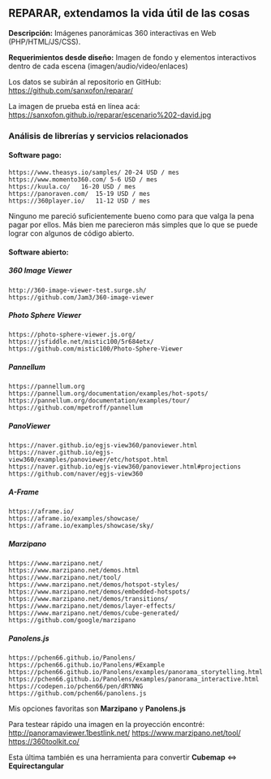 ##  REPARAR, extendamos la vida útil de las cosas

**Descripción:** Imágenes panorámicas 360 interactivas en Web (PHP/HTML/JS/CSS).

**Requerimientos desde diseño:** Imagen de fondo y elementos interactivos dentro de cada escena (imagen/audio/video/enlaces)

Los datos se subirán al repositorio en GitHub:
	https://github.com/sanxofon/reparar/

La imagen de prueba está en línea acá:
	https://sanxofon.github.io/reparar/escenario%202-david.jpg

### Análisis de librerías y servicios relacionados

#### Software pago:
	https://www.theasys.io/samples/ 20-24 USD / mes
	https://www.momento360.com/	5-6 USD / mes
	https://kuula.co/	16-20 USD / mes
	https://panoraven.com/	15-19 USD / mes
	https://360player.io/	11-12 USD / mes

Ninguno me pareció suficientemente bueno como para que valga la pena pagar por ellos. Más bien me parecieron más simples que lo que se puede lograr con algunos de código abierto.

#### Software abierto:

##### 360 Image Viewer
	http://360-image-viewer-test.surge.sh/
	https://github.com/Jam3/360-image-viewer

##### Photo Sphere Viewer
	https://photo-sphere-viewer.js.org/
	https://jsfiddle.net/mistic100/5r684etx/
	https://github.com/mistic100/Photo-Sphere-Viewer

##### Pannellum
	https://pannellum.org
	https://pannellum.org/documentation/examples/hot-spots/
	https://pannellum.org/documentation/examples/tour/
	https://github.com/mpetroff/pannellum

##### PanoViewer
	https://naver.github.io/egjs-view360/panoviewer.html
	https://naver.github.io/egjs-view360/examples/panoviewer/etc/hotspot.html
	https://naver.github.io/egjs-view360/panoviewer.html#projections
	https://github.com/naver/egjs-view360

##### A-Frame
	https://aframe.io/
	https://aframe.io/examples/showcase/
	https://aframe.io/examples/showcase/sky/

##### Marzipano
	https://www.marzipano.net/
	https://www.marzipano.net/demos.html
	https://www.marzipano.net/tool/
	https://www.marzipano.net/demos/hotspot-styles/
	https://www.marzipano.net/demos/embedded-hotspots/
	https://www.marzipano.net/demos/transitions/
	https://www.marzipano.net/demos/layer-effects/
	https://www.marzipano.net/demos/cube-generated/
	https://github.com/google/marzipano

##### Panolens.js
	https://pchen66.github.io/Panolens/
	https://pchen66.github.io/Panolens/#Example
	https://pchen66.github.io/Panolens/examples/panorama_storytelling.html
	https://pchen66.github.io/Panolens/examples/panorama_interactive.html
	https://codepen.io/pchen66/pen/dRYNNG
	https://github.com/pchen66/panolens.js

Mis opciones favoritas son **Marzipano** y **Panolens.js**

Para testear rápido una imagen en la proyección encontré:
	http://panoramaviewer.1bestlink.net/
	https://www.marzipano.net/tool/
	https://360toolkit.co/

Esta última también es una herramienta para convertir **Cubemap** <=> **Equirectangular**
